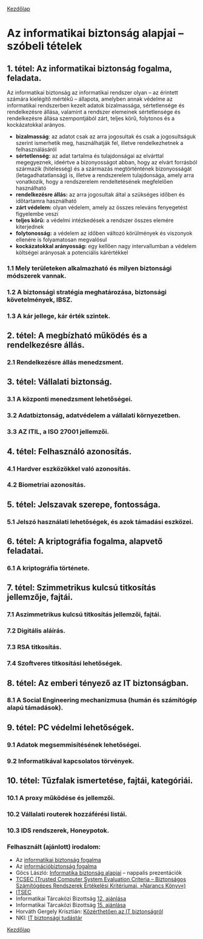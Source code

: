 [Kezdőlap](../README.md)

# Az informatikai biztonság alapjai – szóbeli tételek

## 1. tétel: Az informatikai biztonság fogalma, feladata.

Az informatikai biztonság az informatikai rendszer olyan – az érintett számára
kielégítő mértékű – állapota, amelyben annak védelme az informatikai rendszerben
kezelt adatok bizalmassága, sértetlensége és rendelkezésre állása, valamint a rendszer
elemeinek sértetlensége és rendelkezésre állása szempontjából zárt, teljes körű,
folytonos és a kockázatokkal arányos.

* **bizalmasság**: az adatot csak az arra jogosultak és csak a jogosultságuk szerint
ismerhetik meg, használhatják fel, illetve rendelkezhetnek a felhasználásáról
* **sértetlenség:** az adat tartalma és tulajdonságai az elvárttal megegyeznek,
ideértve a bizonyosságot abban, hogy az elvárt forrásból származik (hitelesség)
és a származás megtörténtének bizonyosságát (letagadhatatlanság) is, illetve a
rendszerelem tulajdonsága, amely arra vonatkozik, hogy a rendszerelem rendeltetésének
megfelelően használható
* **rendelkezésre állás:** az arra jogosultak által a szükséges időben és időtartamra
használható
* **zárt védelem:** olyan védelem, amely az összes releváns fenyegetést figyelembe veszi
* **teljes körű:** a védelmi intézkedések a rendszer összes elemére kiterjednek
* **folytonosság:** a védelem az időben változó körülmények és viszonyok ellenére
is folyamatosan megvalósul
* **kockázatokkal arányosság:** egy kellően nagy intervallumban a védelem költségei
arányosak a potenciális kárértékkel

### 1.1 Mely területeken alkalmazható és milyen biztonsági módszerek vannak.
### 1.2 A biztonsági stratégia meghatározása, biztonsági követelmények, IBSZ.
### 1.3 A kár jellege, kár érték szintek.

## 2. tétel: A megbízható működés és a rendelkezésre állás.

### 2.1 Rendelkezésre állás menedzsment.

## 3. tétel: Vállalati biztonság.

### 3.1 A központi menedzsment lehetőségei.
### 3.2 Adatbiztonság, adatvédelem a vállalati környezetben.
### 3.3 AZ ITIL, a ISO 27001 jellemzői.

## 4. tétel: Felhasználó azonosítás.

### 4.1 Hardver eszközökkel való azonosítás.
### 4.2 Biometriai azonosítás.

## 5. tétel: Jelszavak szerepe, fontossága.

### 5.1 Jelszó használati lehetőségek, és azok támadási eszközei.

## 6. tétel: A kriptográfia fogalma, alapvető feladatai.

### 6.1 A kriptográfia története.

## 7. tétel: Szimmetrikus kulcsú titkosítás jellemzője, fajtái.

### 7.1 Aszimmetrikus kulcsú titkosítás jellemzői, fajtái.
### 7.2 Digitális aláírás.
### 7.3 RSA titkosítás.
### 7.4 Szoftveres titkosítási lehetőségek.

## 8. tétel: Az emberi tényező az IT biztonságban.

### 8.1 A Social Engineering mechanizmusa (humán és számítógép alapú támadások).

## 9. tétel: PC védelmi lehetőségek.

### 9.1 Adatok megsemmisítésének lehetőségei.

### 9.2 Informatikával kapcsolatos törvények.

## 10. tétel: Tűzfalak ismertetése, fajtái, kategóriái.

### 10.1 A proxy működése és jellemzői.
### 10.2 Vállalati routerek hozzáférési listái.
### 10.3 IDS rendszerek, Honeypotok.


### Felhasznált (ajánlott) irodalom:

* Az [informatikai biztonság fogalma](https://hu.wikipedia.org/wiki/Informatikai_biztons%C3%A1g)
* Az [információbiztonság fogalma](https://hu.wikipedia.org/wiki/Inform%C3%A1ci%C3%B3biztons%C3%A1g)
* Göcs László: [Informatika biztonság alapjai](http://www.gocslaszlo.hu/oktatas/infobizt.html) – nappalis prezentációk
* [TCSEC (Trusted Computer System Evaluation Criteria – Biztonságos Számítógépes Rendszerek Értékelési Kritériumai, »Narancs Könyv«)](https://hu.wikipedia.org/wiki/Trusted_Computer_System_Evaluation_Criteria)
* [ITSEC](https://hu.wikipedia.org/wiki/ITSEC)
* Informatikai Tárcaközi Bizottság [12. ajánlása](https://dsd.sztaki.hu/mockups/itb/ajanlasok/a12/index.html)
* Informatikai Tárcaközi Bizottság [15. ajánlása](https://dsd.sztaki.hu/mockups/itb/ajanlasok/a15/index.html)
* Horváth Gergely Krisztián: [Közérthetően az IT biztonságról](https://kifu.gov.hu/sites/default/files/IT_brosura_v7.pdf)
* NKI: [IT biztonsági tudástár](https://nki.gov.hu/it-biztonsag/tudastar/)

[Kezdőlap](../README.md)
